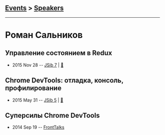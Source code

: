 ## [Events](../README.md) > [Speakers](../speakers.md)
---

# Роман Сальников

## Управление состоянием в Redux
- 2015 Nov 28 -- [JSib 7](https://www.youtube.com/watch?v=dszqObMPwmo)  | [:notebook:](https://www.slideshare.net/JSibNsk/13-redux)  
## Chrome DevTools: отладка, консоль, профилирование
- 2015 May 31 -- [JSib 5](https://www.youtube.com/watch?v=uNJI3iYO-mA)  | [:notebook:](https://www.slideshare.net/JSibNsk/chrome-developer-tools-48804754)  
## Суперсилы Chrome DevTools
- 2014 Sep 19 -- [FrontTalks](https://events.yandex.ru/lib/talks/2227/)    
